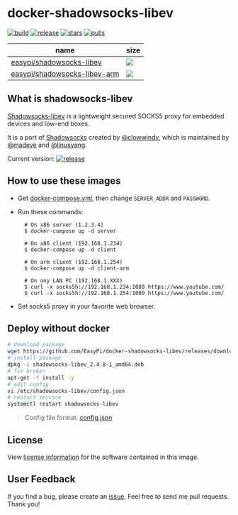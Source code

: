 docker-shadowsocks-libev
========================

[![build](https://travis-ci.org/EasyPi/docker-shadowsocks-libev.svg)](https://travis-ci.org/EasyPi/docker-shadowsocks-libev)
[![release](https://img.shields.io/github/release/EasyPi/docker-shadowsocks-libev.svg)](https://github.com/EasyPi/docker-shadowsocks-libev/releases/latest)
[![stars](https://img.shields.io/docker/stars/easypi/shadowsocks-libev-arm.svg)](https://hub.docker.com/r/easypi/shadowsocks-libev-arm)
[![pulls](https://img.shields.io/docker/pulls/easypi/shadowsocks-libev-arm.svg)](https://hub.docker.com/r/easypi/shadowsocks-libev-arm)

name                               | size
---------------------------------- | ---------------------------------------------------------------------------
[easypi/shadowsocks-libev][11]     | ![](https://badge.imagelayers.io/easypi/shadowsocks-libev:latest.svg)
[easypi/shadowsocks-libev-arm][12] | ![](https://badge.imagelayers.io/easypi/shadowsocks-libev-arm:latest.svg)

## What is shadowsocks-libev

[Shadowsocks-libev][1] is a lightweight secured SOCKS5 proxy for embedded devices
and low-end boxes.

It is a port of [Shadowsocks][2] created by [@clowwindy][3], which is maintained by
[@madeye][4] and [@linusyang][5].

Current version: [![release](https://img.shields.io/github/release/shadowsocks/shadowsocks-libev.svg)][6]

## How to use these images

- Get [docker-compose.yml][7], then change `SERVER_ADDR` and `PASSWORD`.

- Run these commands:

        # On x86 server (1.2.3.4)
        $ docker-compose up -d server

        # On x86 client (192.168.1.234)
        $ docker-compose up -d client

        # On arm client (192.168.1.254)
        $ docker-compose up -d client-arm

        # On any LAN PC (192.168.1.XXX)
        $ curl -x socks5h://192.168.1.234:1080 https://www.youtube.com/
        $ curl -x socks5h://192.168.1.254:1080 https://www.youtube.com/

- Set socks5 proxy in your favorite web browser.

## Deploy without docker

```bash
# download package
wget https://github.com/EasyPi/docker-shadowsocks-libev/releases/download/v2.4.8/shadowsocks-libev_2.4.8-1_amd64.deb
# install package
dpkg -i shadowsocks-libev_2.4.8-1_amd64.deb
# fix broken
apt-get -f install -y
# edit config
vi /etc/shadowsocks-libev/config.json
# restart service
systemctl restart shadowsocks-libev
```

> Config file format: [config.json](https://shadowsocks.org/en/config/quick-guide.html)

## License

View [license information][9] for the software contained in this image.

## User Feedback

If you find a bug, please create an [issue][10].
Feel free to send me pull requests. Thank you!

[1]: http://shadowsocks.org/
[2]: https://github.com/shadowsocks/shadowsocks
[3]: https://github.com/clowwindy
[4]: https://github.com/madeye
[5]: https://github.com/linusyang
[6]: https://github.com/shadowsocks/shadowsocks-libev/releases/latest
[7]: https://github.com/EasyPi/docker-shadowsocks-libev/raw/master/docker-compose.yml
[8]: https://duckduckgo.com/?q=password+12&t=ffsb&ia=answer
[9]: https://github.com/shadowsocks/shadowsocks-libev#license
[10]: https://github.com/EasyPi/docker-shadowsocks-libev/issues
[11]: https://hub.docker.com/r/easypi/shadowsocks-libev/
[12]: https://hub.docker.com/r/easypi/shadowsocks-libev-arm/

